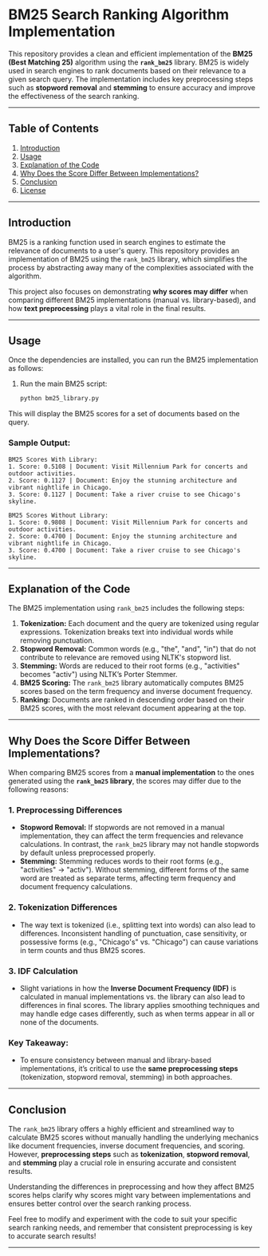 
# **BM25 Search Ranking Algorithm Implementation**

This repository provides a clean and efficient implementation of the **BM25 (Best Matching 25)** algorithm using the **`rank_bm25`** library. BM25 is widely used in search engines to rank documents based on their relevance to a given search query. The implementation includes key preprocessing steps such as **stopword removal** and **stemming** to ensure accuracy and improve the effectiveness of the search ranking.

---

## **Table of Contents**

1. [Introduction](#introduction)
2. [Usage](#usage)
3. [Explanation of the Code](#explanation-of-the-code)
4. [Why Does the Score Differ Between Implementations?](#why-does-the-score-differ-between-implementations)
5. [Conclusion](#conclusion)
6. [License](#license)

---

## **Introduction**

BM25 is a ranking function used in search engines to estimate the relevance of documents to a user's query. This repository provides an implementation of BM25 using the `rank_bm25` library, which simplifies the process by abstracting away many of the complexities associated with the algorithm.

This project also focuses on demonstrating **why scores may differ** when comparing different BM25 implementations (manual vs. library-based), and how **text preprocessing** plays a vital role in the final results.

---

## **Usage**

Once the dependencies are installed, you can run the BM25 implementation as follows:

1. Run the main BM25 script:
    ```bash
    python bm25_library.py
    ```

This will display the BM25 scores for a set of documents based on the query.

### **Sample Output:**

```
BM25 Scores With Library:
1. Score: 0.5108 | Document: Visit Millennium Park for concerts and outdoor activities.
2. Score: 0.1127 | Document: Enjoy the stunning architecture and vibrant nightlife in Chicago.
3. Score: 0.1127 | Document: Take a river cruise to see Chicago's skyline.
```

```
BM25 Scores Without Library:
1. Score: 0.9808 | Document: Visit Millennium Park for concerts and outdoor activities.
2. Score: 0.4700 | Document: Enjoy the stunning architecture and vibrant nightlife in Chicago.
3. Score: 0.4700 | Document: Take a river cruise to see Chicago's skyline.
```

---

## **Explanation of the Code**

The BM25 implementation using `rank_bm25` includes the following steps:

1. **Tokenization:** Each document and the query are tokenized using regular expressions. Tokenization breaks text into individual words while removing punctuation.
2. **Stopword Removal:** Common words (e.g., "the", "and", "in") that do not contribute to relevance are removed using NLTK's stopword list.
3. **Stemming:** Words are reduced to their root forms (e.g., "activities" becomes "activ") using NLTK’s Porter Stemmer.
4. **BM25 Scoring:** The `rank_bm25` library automatically computes BM25 scores based on the term frequency and inverse document frequency.
5. **Ranking:** Documents are ranked in descending order based on their BM25 scores, with the most relevant document appearing at the top.

---

## **Why Does the Score Differ Between Implementations?**

When comparing BM25 scores from a **manual implementation** to the ones generated using the **`rank_bm25` library**, the scores may differ due to the following reasons:

### 1. **Preprocessing Differences**
   - **Stopword Removal:** If stopwords are not removed in a manual implementation, they can affect the term frequencies and relevance calculations. In contrast, the `rank_bm25` library may not handle stopwords by default unless preprocessed properly.
   - **Stemming:** Stemming reduces words to their root forms (e.g., "activities" → "activ"). Without stemming, different forms of the same word are treated as separate terms, affecting term frequency and document frequency calculations.

### 2. **Tokenization Differences**
   - The way text is tokenized (i.e., splitting text into words) can also lead to differences. Inconsistent handling of punctuation, case sensitivity, or possessive forms (e.g., "Chicago's" vs. "Chicago") can cause variations in term counts and thus BM25 scores.

### 3. **IDF Calculation**
   - Slight variations in how the **Inverse Document Frequency (IDF)** is calculated in manual implementations vs. the library can also lead to differences in final scores. The library applies smoothing techniques and may handle edge cases differently, such as when terms appear in all or none of the documents.

### **Key Takeaway:**
   - To ensure consistency between manual and library-based implementations, it’s critical to use the **same preprocessing steps** (tokenization, stopword removal, stemming) in both approaches.

---

## **Conclusion**

The `rank_bm25` library offers a highly efficient and streamlined way to calculate BM25 scores without manually handling the underlying mechanics like document frequencies, inverse document frequencies, and scoring. However, **preprocessing steps** such as **tokenization**, **stopword removal**, and **stemming** play a crucial role in ensuring accurate and consistent results.

Understanding the differences in preprocessing and how they affect BM25 scores helps clarify why scores might vary between implementations and ensures better control over the search ranking process.

Feel free to modify and experiment with the code to suit your specific search ranking needs, and remember that consistent preprocessing is key to accurate search results!

---


